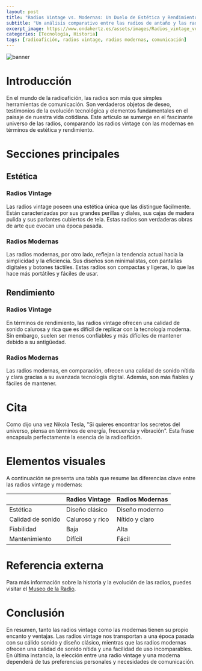 ```yaml
---
layout: post
title: "Radios Vintage vs. Modernas: Un Duelo de Estética y Rendimiento"
subtitle: "Un análisis comparativo entre las radios de antaño y las radios modernas, explorando tanto su estética como su rendimiento."
excerpt_image: https://www.ondahertz.es/assets/images/Radios_vintage_versus_modernas.png
categories: [Tecnología, Historia]
tags: [radioafición, radios vintage, radios modernas, comunicación]
---
```


![banner](https://www.ondahertz.es/assets/images/Radios_vintage_versus_modernas.png "Comparativa visual entre radios vintage y modernas, destacando sus diferencias en diseño estético y rendimiento técnico, para entusiastas de la radioafición.")

# Introducción
En el mundo de la radioafición, las radios son más que simples herramientas de comunicación. Son verdaderos objetos de deseo, testimonios de la evolución tecnológica y elementos fundamentales en el paisaje de nuestra vida cotidiana. Este artículo se sumerge en el fascinante universo de las radios, comparando las radios vintage con las modernas en términos de estética y rendimiento.

# Secciones principales

## Estética

### Radios Vintage
Las radios vintage poseen una estética única que las distingue fácilmente. Están caracterizadas por sus grandes perillas y diales, sus cajas de madera pulida y sus parlantes cubiertos de tela. Estas radios son verdaderas obras de arte que evocan una época pasada.

### Radios Modernas
Las radios modernas, por otro lado, reflejan la tendencia actual hacia la simplicidad y la eficiencia. Sus diseños son minimalistas, con pantallas digitales y botones táctiles. Estas radios son compactas y ligeras, lo que las hace más portátiles y fáciles de usar.

## Rendimiento

### Radios Vintage
En términos de rendimiento, las radios vintage ofrecen una calidad de sonido calurosa y rica que es difícil de replicar con la tecnología moderna. Sin embargo, suelen ser menos confiables y más difíciles de mantener debido a su antigüedad.

### Radios Modernas
Las radios modernas, en comparación, ofrecen una calidad de sonido nítida y clara gracias a su avanzada tecnología digital. Además, son más fiables y fáciles de mantener.

# Cita
Como dijo una vez Nikola Tesla, "Si quieres encontrar los secretos del universo, piensa en términos de energía, frecuencia y vibración". Esta frase encapsula perfectamente la esencia de la radioafición.

# Elementos visuales
A continuación se presenta una tabla que resume las diferencias clave entre las radios vintage y modernas:

|                       | Radios Vintage | Radios Modernas |
|-----------------------|----------------|-----------------|
| Estética              | Diseño clásico | Diseño moderno  |
| Calidad de sonido    | Caluroso y rico| Nítido y claro  |
| Fiabilidad           | Baja           | Alta            |
| Mantenimiento        | Difícil        | Fácil           |

# Referencia externa
Para más información sobre la historia y la evolución de las radios, puedes visitar el [Museo de la Radio](https://www.museodelaradio.es/).

# Conclusión
En resumen, tanto las radios vintage como las modernas tienen su propio encanto y ventajas. Las radios vintage nos transportan a una época pasada con su cálido sonido y diseño clásico, mientras que las radios modernas ofrecen una calidad de sonido nítida y una facilidad de uso incomparables. En última instancia, la elección entre una radio vintage y una moderna dependerá de tus preferencias personales y necesidades de comunicación.